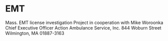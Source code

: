 # EMT
Mass. EMT license investigation
Project in cooperation with Mike Woroonka
Chief Executive Officer
Action Ambulance Service, Inc.
844 Woburn Street
Wilmington, MA 01887-3163

